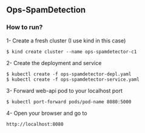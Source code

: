 ## Ops-SpamDetection

### How to run?

1- Create a fresh cluster (I use kind in this case)
    
```shell
$ kind create cluster --name ops-spamdetector-c1
```


2- Create the deployment and service

```shell
$ kubectl create -f ops-spamdetector-depl.yaml
$ kubectl create -f ops-spamdetector-service.yaml
```

3- Forward web-api pod to your localhost port
```shell
$ kubectl port-forward pods/pod-name 8080:5000
```

4- Open your browser and go to 

    http://localhost:8080

